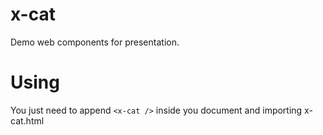 x-cat
=====

Demo web components for presentation.

# Using
You just need to append ```<x-cat />``` inside you document and importing x-cat.html

